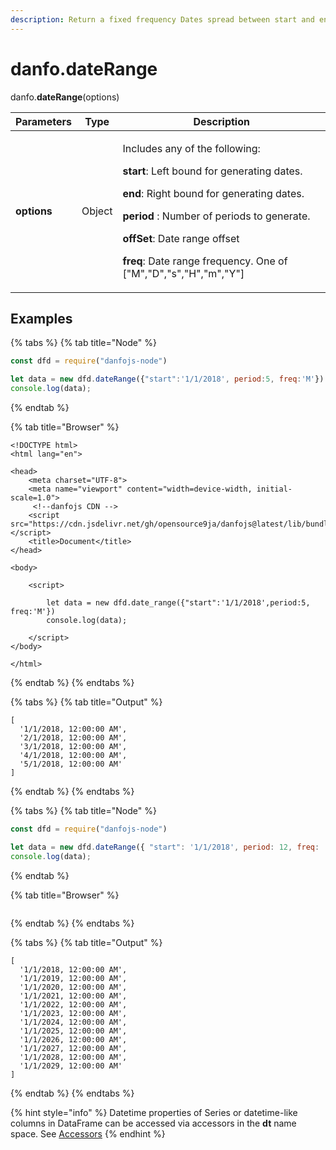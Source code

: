 ```yaml
---
description: Return a fixed frequency Dates spread between start and end parameters.
---
```


# danfo.dateRange

danfo.**dateRange**(options)&#x20;

| Parameters  | Type   | Description                                                                                                                                                                                                                                                                                                                                                                                               |
| ----------- | ------ | --------------------------------------------------------------------------------------------------------------------------------------------------------------------------------------------------------------------------------------------------------------------------------------------------------------------------------------------------------------------------------------------------------- |
| **options** | Object | <p>Includes any of the following:</p><p></p><p><strong>start</strong>: Left bound for generating dates.</p><p></p><p><strong>end</strong>: Right bound for generating dates.</p><p></p><p><strong>period</strong> : Number of periods to generate.</p><p></p><p><strong>offSet</strong>: Date range offset</p><p></p><p><strong>freq</strong>: Date range frequency. One of ["M","D","s","H","m","Y"]</p> |

## **Examples**

{% tabs %}
{% tab title="Node" %}
```javascript
const dfd = require("danfojs-node")

let data = new dfd.dateRange({"start":'1/1/2018', period:5, freq:'M'})
console.log(data);
```
{% endtab %}

{% tab title="Browser" %}
```markup
<!DOCTYPE html>
<html lang="en">

<head>
    <meta charset="UTF-8">
    <meta name="viewport" content="width=device-width, initial-scale=1.0">
     <!--danfojs CDN -->
    <script src="https://cdn.jsdelivr.net/gh/opensource9ja/danfojs@latest/lib/bundle.js"></script>
    <title>Document</title>
</head>

<body>

    <script>

        let data = new dfd.date_range({"start":'1/1/2018',period:5, freq:'M'})
        console.log(data);
         
    </script>
</body>

</html>
```
{% endtab %}
{% endtabs %}

{% tabs %}
{% tab title="Output" %}
```
[
  '1/1/2018, 12:00:00 AM',
  '2/1/2018, 12:00:00 AM',
  '3/1/2018, 12:00:00 AM',
  '4/1/2018, 12:00:00 AM',
  '5/1/2018, 12:00:00 AM'
]
```
{% endtab %}
{% endtabs %}

{% tabs %}
{% tab title="Node" %}
```javascript
const dfd = require("danfojs-node")

let data = new dfd.dateRange({ "start": '1/1/2018', period: 12, freq: 'Y' })
console.log(data);
```
{% endtab %}

{% tab title="Browser" %}
```
```
{% endtab %}
{% endtabs %}

{% tabs %}
{% tab title="Output" %}
```
[
  '1/1/2018, 12:00:00 AM',
  '1/1/2019, 12:00:00 AM',
  '1/1/2020, 12:00:00 AM',
  '1/1/2021, 12:00:00 AM',
  '1/1/2022, 12:00:00 AM',
  '1/1/2023, 12:00:00 AM',
  '1/1/2024, 12:00:00 AM',
  '1/1/2025, 12:00:00 AM',
  '1/1/2026, 12:00:00 AM',
  '1/1/2027, 12:00:00 AM',
  '1/1/2028, 12:00:00 AM',
  '1/1/2029, 12:00:00 AM'
]
```
{% endtab %}
{% endtabs %}

{% hint style="info" %}
Datetime properties of Series or datetime-like columns in DataFrame can be accessed via accessors in the **dt** name space. See [Accessors](https://app.gitbook.com/@jsdata/s/danfojs/\~/drafts/-MEMaWwva1cjt8CxnG-b/api-reference/series#accessors)
{% endhint %}

